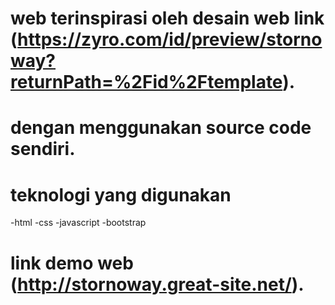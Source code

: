 # web terinspirasi oleh desain web link (https://zyro.com/id/preview/stornoway?returnPath=%2Fid%2Ftemplate).
# dengan menggunakan source code sendiri.
# teknologi yang digunakan
-html
-css
-javascript
-bootstrap
# link demo web (http://stornoway.great-site.net/).
